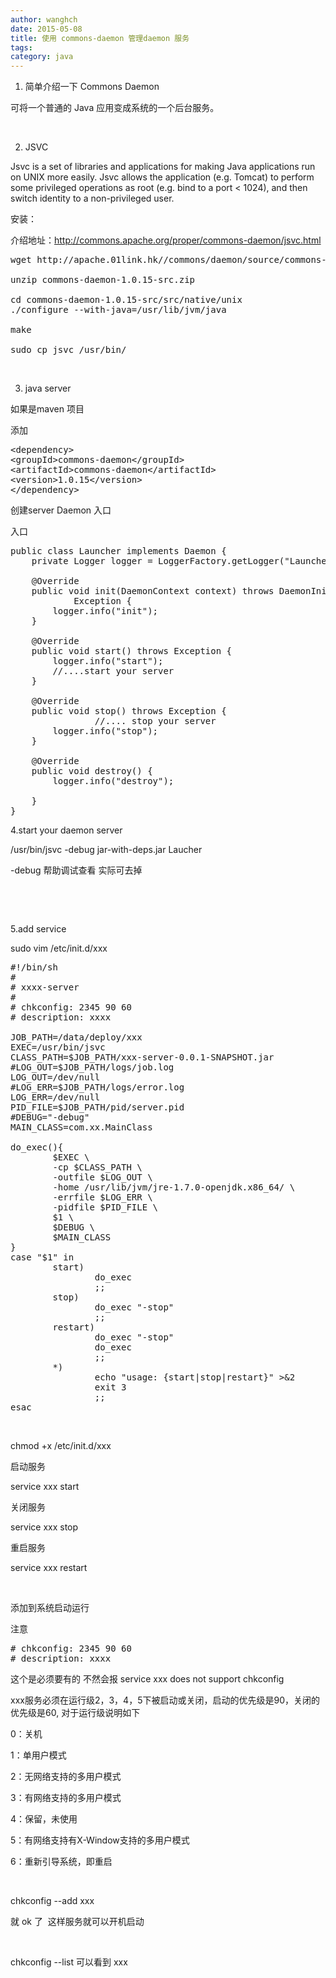 ```yaml
---
author: wanghch
date: 2015-05-08
title: 使用 commons-daemon 管理daemon 服务
tags: 
category: java
---
```


1. 简单介绍一下 Commons Daemon

可将一个普通的 Java 应用变成系统的一个后台服务。

&nbsp;

2. JSVC

Jsvc is a set of libraries and applications for making Java applications run on UNIX more easily.
Jsvc allows the application (e.g. Tomcat) to perform some privileged operations as root (e.g. bind to a port &lt; 1024), and then switch identity to a non-privileged user.

安装：

介绍地址：http://commons.apache.org/proper/commons-daemon/jsvc.html
<pre class="lang:sh decode:true">wget http://apache.01link.hk//commons/daemon/source/commons-daemon-1.0.15-src.zip

unzip commons-daemon-1.0.15-src.zip

cd commons-daemon-1.0.15-src/src/native/unix
./configure --with-java=/usr/lib/jvm/java

make

sudo cp jsvc /usr/bin/</pre>
&nbsp;

3. java server

如果是maven 项目

添加
<pre class="lang:xhtml decode:true">&lt;dependency&gt;
&lt;groupId&gt;commons-daemon&lt;/groupId&gt;
&lt;artifactId&gt;commons-daemon&lt;/artifactId&gt;
&lt;version&gt;1.0.15&lt;/version&gt;
&lt;/dependency&gt;</pre>
创建server Daemon 入口

入口
<pre class="lang:java decode:true">public class Launcher implements Daemon {
	private Logger logger = LoggerFactory.getLogger("Launcher");

	@Override
	public void init(DaemonContext context) throws DaemonInitException,
			Exception {
		logger.info("init");
	}

	@Override
	public void start() throws Exception {
		logger.info("start");
		//....start your server
	}

	@Override
	public void stop() throws Exception {
                //.... stop your server
		logger.info("stop");
	}

	@Override
	public void destroy() {
		logger.info("destroy");

	}
}</pre>
4.start your daemon server

/usr/bin/jsvc -debug jar-with-deps.jar Laucher

-debug 帮助调试查看 实际可去掉

&nbsp;

&nbsp;

5.add service

sudo vim /etc/init.d/xxx
<pre class="lang:default decode:true">#!/bin/sh
#
# xxxx-server
#
# chkconfig: 2345 90 60
# description: xxxx

JOB_PATH=/data/deploy/xxx
EXEC=/usr/bin/jsvc
CLASS_PATH=$JOB_PATH/xxx-server-0.0.1-SNAPSHOT.jar
#LOG_OUT=$JOB_PATH/logs/job.log
LOG_OUT=/dev/null
#LOG_ERR=$JOB_PATH/logs/error.log
LOG_ERR=/dev/null
PID_FILE=$JOB_PATH/pid/server.pid
#DEBUG="-debug"
MAIN_CLASS=com.xx.MainClass

do_exec(){
        $EXEC \
        -cp $CLASS_PATH \
        -outfile $LOG_OUT \
        -home /usr/lib/jvm/jre-1.7.0-openjdk.x86_64/ \
        -errfile $LOG_ERR \
        -pidfile $PID_FILE \
        $1 \
        $DEBUG \
        $MAIN_CLASS
}
case "$1" in
        start)
                do_exec
                ;;
        stop)
                do_exec "-stop"
                ;;
        restart)
                do_exec "-stop"
                do_exec
                ;;
        *)
                echo "usage: {start|stop|restart}" &gt;&amp;2
                exit 3
                ;;
esac</pre>
&nbsp;

chmod +x /etc/init.d/xxx

启动服务

service xxx start

关闭服务

service xxx stop

重启服务

service xxx restart

&nbsp;

添加到系统启动运行

注意
<pre># chkconfig: 2345 90 60
# description: xxxx</pre>
这个是必须要有的 不然会报 service xxx does not support chkconfig

xxx服务必须在运行级2，3，4，5下被启动或关闭，启动的优先级是90，关闭的优先级是60, 对于运行级说明如下

0：关机

1：单用户模式

2：无网络支持的多用户模式

3：有网络支持的多用户模式

4：保留，未使用

5：有网络支持有X-Window支持的多用户模式

6：重新引导系统，即重启

&nbsp;

chkconfig --add xxx

就 ok 了  这样服务就可以开机启动

&nbsp;

chkconfig --list 可以看到 xxx

&nbsp;

&nbsp;